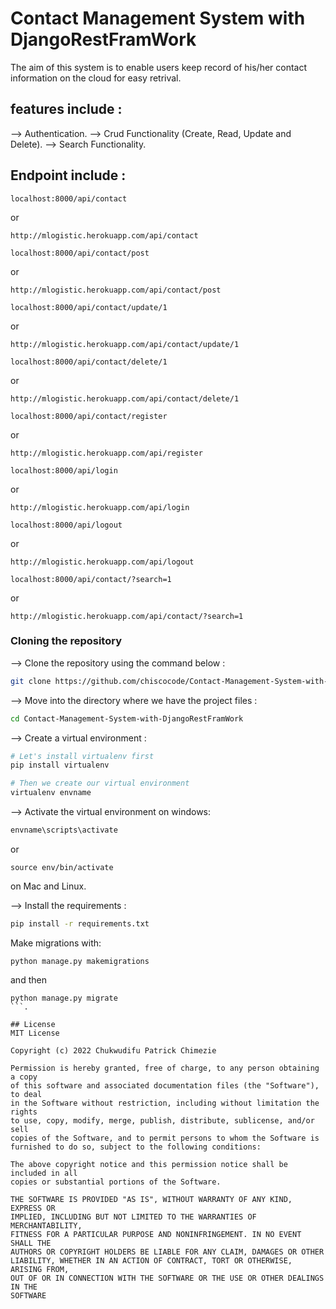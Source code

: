 # Contact Management System with DjangoRestFramWork
The aim of this system is to enable users keep record of his/her contact information on the cloud for easy retrival.


## features include :
--> Authentication.
--> Crud Functionality (Create, Read, Update and Delete).
--> Search Functionality.

## Endpoint include :
```
localhost:8000/api/contact
```
or

```
http://mlogistic.herokuapp.com/api/contact
```

```
localhost:8000/api/contact/post
```

or

```
http://mlogistic.herokuapp.com/api/contact/post
```

```
localhost:8000/api/contact/update/1
```

or

```
http://mlogistic.herokuapp.com/api/contact/update/1
```


```
localhost:8000/api/contact/delete/1
```

or

```
http://mlogistic.herokuapp.com/api/contact/delete/1
```

```
localhost:8000/api/contact/register
```

or

```
http://mlogistic.herokuapp.com/api/register
```

```
localhost:8000/api/login
```

or

```
http://mlogistic.herokuapp.com/api/login
```

```
localhost:8000/api/logout
```

or

```
http://mlogistic.herokuapp.com/api/logout
```

```
localhost:8000/api/contact/?search=1
```

or

```
http://mlogistic.herokuapp.com/api/contact/?search=1
```


### Cloning the repository

--> Clone the repository using the command below :
```bash
git clone https://github.com/chiscocode/Contact-Management-System-with-DjangoRestFramWork.git

```

--> Move into the directory where we have the project files : 
```bash
cd Contact-Management-System-with-DjangoRestFramWork

```

--> Create a virtual environment :
```bash
# Let's install virtualenv first
pip install virtualenv

# Then we create our virtual environment
virtualenv envname

```

--> Activate the virtual environment on windows:
```bash
envname\scripts\activate

```
or 
```
source env/bin/activate
```
 on Mac and Linux.


--> Install the requirements :
```bash
pip install -r requirements.txt

```

Make migrations with: 
```
python manage.py makemigrations
``` 
and then
 ```
python manage.py migrate
```.

## License
MIT License

Copyright (c) 2022 Chukwudifu Patrick Chimezie

Permission is hereby granted, free of charge, to any person obtaining a copy
of this software and associated documentation files (the "Software"), to deal
in the Software without restriction, including without limitation the rights
to use, copy, modify, merge, publish, distribute, sublicense, and/or sell
copies of the Software, and to permit persons to whom the Software is
furnished to do so, subject to the following conditions:

The above copyright notice and this permission notice shall be included in all
copies or substantial portions of the Software.

THE SOFTWARE IS PROVIDED "AS IS", WITHOUT WARRANTY OF ANY KIND, EXPRESS OR
IMPLIED, INCLUDING BUT NOT LIMITED TO THE WARRANTIES OF MERCHANTABILITY,
FITNESS FOR A PARTICULAR PURPOSE AND NONINFRINGEMENT. IN NO EVENT SHALL THE
AUTHORS OR COPYRIGHT HOLDERS BE LIABLE FOR ANY CLAIM, DAMAGES OR OTHER
LIABILITY, WHETHER IN AN ACTION OF CONTRACT, TORT OR OTHERWISE, ARISING FROM,
OUT OF OR IN CONNECTION WITH THE SOFTWARE OR THE USE OR OTHER DEALINGS IN THE
SOFTWARE